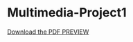 # Multimedia-Project1

[Download the PDF PREVIEW](https://github.com/amrs12145/Multimedia-Project1/blob/main/screenshots/Screen%20shots.pdf)
